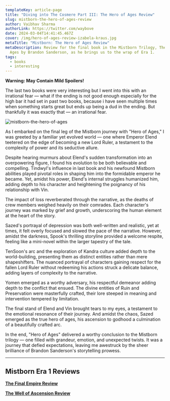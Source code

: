 ```yaml
---
templateKey: article-page
title: "Diving into The Cosmere Part III: The Hero of Ages Review"
slug: mistborn-the-hero-of-ages-review
author: Vaibhav Sharma
authorLink: https://twitter.com/waybove
date: 2024-03-04T14:41:45.467Z
cover: /img/hero-of-ages-review-izabela-kraus.jpg
metaTitle: "Mistborn: The Hero of Ages Review"
metaDescription: Review for the final book in the Mistborn Trilogy, The Hero of
  Ages by Brandon Sanderson, as he brings us to the wrap of Era 1.
tags:
  - books
  - interesting
---
```

**Warning: May Contain Mild Spoilers!**

The last two books were very interesting but I went into this with an irrational fear — what if the ending is not good enough especially for the high bar it had set in past two books, because i have seen multiple times when something starts great but ends up being a dud in the ending. But thankfully it was exactly that — an irrational fear.

![mistborn-the-hero-of-ages](/img/mistborn-the-hero-of-ages.jpg "Mistborn: The Hero of Ages")

As I embarked on the final leg of the Mistborn journey with "Hero of Ages," I was greeted by a familiar yet evolved world — one where Emperor Elend teetered on the edge of becoming a new Lord Ruler, a testament to the complexity of power and its seductive allure.

Despite hearing murmurs about Elend's sudden transformation into an overpowering figure, I found his evolution to be both believable and compelling. Tindwyl's influence in last book and his newfound Mistborn abilities played pivotal roles in shaping him into the formidable emperor he became. Yet, amidst his power, Elend's internal struggles humanized him, adding depth to his character and heightening the poignancy of his relationship with Vin.

The impact of loss reverberated through the narrative, as the deaths of crew members weighed heavily on their comrades. Each character's journey was marked by grief and growth, underscoring the human element at the heart of the story.

Sazed's portrayal of depression was both well-written and realistic, yet at times, it felt overly focused and slowed the pace of the narrative. However, amidst the darkness, Spook's thrilling storyline provided a welcome respite, feeling like a mini-novel within the larger tapestry of the tale.

TenSoon's arc and the exploration of Kandra culture added depth to the world-building, presenting them as distinct entities rather than mere shapeshifters. The nuanced portrayal of characters gaining respect for the fallen Lord Ruler without redeeming his actions struck a delicate balance, adding layers of complexity to the narrative.

Yomen emerged as a worthy adversary, his respectful demeanor adding depth to the conflict that ensued. The divine entities of Ruin and Preservation were masterfully crafted, their lore steeped in meaning and intervention tempered by limitation.

The final stand of Elend and Vin brought tears to my eyes, a testament to the emotional resonance of their journey. And amidst the chaos, Sazed emerged as the true hero of ages, his ascension to godhood a culmination of a beautifully crafted arc.

In the end, "Hero of Ages" delivered a worthy conclusion to the Mistborn trilogy — one filled with grandeur, emotion, and unexpected twists. It was a journey that defied expectations, leaving me awestruck by the sheer brilliance of Brandon Sanderson's storytelling prowess.

---

## Mistborn Era 1 Reviews

**[The Final Empire Review](https://theleakycauldronblog.com/blog/mistborn-the-final-empire-review/)**

**[The Well of Ascension Review](https://theleakycauldronblog.com/blog/mistborn-the-well-of-ascension-review/)**